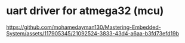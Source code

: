 # uart driver for atmega32 (mcu)




https://github.com/mohamedayman130/Mastering-Embedded-System/assets/117905345/21092524-3833-43d4-a6aa-b3fd73efd19b


